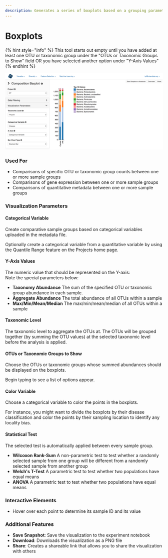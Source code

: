 ```yaml
---
description: Generates a series of boxplots based on a grouping parameter.
---
```


# Boxplots

{% hint style="info" %}
This tool starts out empty until you have added at least one OTU or taxonomic group under the "OTUs or Taxonomic Groups to Show" field OR you have selected another option under "Y-Axis Values"
{% endhint %}

![](.gitbook/assets/image%20%2823%29.png)

### Used For

* Comparisons of specific OTU or taxonomic group counts between one or more sample groups
* Comparisons of gene expression between one or more sample groups
* Comparisons of quantitative metadata between one or more sample groups

### Visualization Parameters

#### Categorical Variable

Create comparative sample groups based on categorical variables uploaded in the metadata file. 

Optionally create a categorical variable from a quantitative variable by using the Quantile Range feature on the Projects home page. 

#### Y-Axis Values

The numeric value that should be represented on the Y-axis:  
Note the special parameters below:

* **Taxonomy Abundance** The sum of the specified OTU or taxonomic group abundance in each sample.
* **Aggregate Abundance** The total abundance of all OTUs within a sample
* **Max/Min/Mean/Median** The max/min/mean/median of all OTUs within a sample

#### Taxonomic Level

The taxonomic level to aggregate the OTUs at. The OTUs will be grouped together \(by summing the OTU values\) at the selected taxonomic level before the analysis is applied.

#### OTUs or Taxonomic Groups to Show

Choose the OTUs or taxonomic groups whose summed abundances should be displayed on the boxplots. 

Begin typing to see a list of options appear. 

#### Color Variable

Choose a categorical variable to color the points in the boxplots. 

For instance, you might want to divide the boxplots by their disease classification and color the points by their sampling location to identify any locality bias. 

#### Statistical Test

The selected test is automatically applied between every sample group. 

* **Wilcoxon Rank-Sum** A non-parametric test to test whether a randomly selected sample from one group will be different from a randomly selected sample from another group
* **Welch's T-Test** A parametric test to test whether two populations have equal means
* **ANOVA** A parametric test to test whether two populations have equal means

### Interactive Elements

* Hover over each point to determine its sample ID and its value

### Additional Features

* **Save Snapshot**: Save the visualization to the experiment notebook
* **Download**: Downloads the visualization as a PNG file
* **Share**: Creates a shareable link that allows you to share the visualization with others










